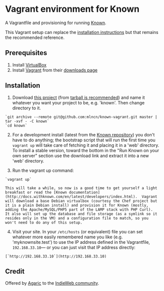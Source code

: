 Vagrant environment for Known
=============================

A Vagrantfile and provisioning for running [Known](http://withknown.com/).

This Vagrant setup can replace the [installation instructions](http://docs.withknown.com/en/latest/install/instructions.html) but that remains the recommended reference.

Prerequisites
-------------

  1. Install [VirtualBox](https://www.virtualbox.org/)
  2. Install [Vagrant](http://www.vagrantup.com/) from their [downloads page](http://www.vagrantup.com/downloads.html)

Installation
------------

  1. Download [this project](https://github.com/mlncn/known-vagrant) (from [tarball is recommended](https://github.com/mlncn/known-vagrant/archive/master.zip)) and name it whatever you want your project to be, e.g. 'known'.  Then change directory to it.
  
    `git archive --remote git@github.com:mlncn/known-vagrant.git master | tar -xvf - -C known`  
    `cd known`

  2. For a development install (latest from the [Known repository](https://github.com/idno/idno)) you don't have to do anything; the bootstrap script that will run the first time you `vagrant up` will take care of fetching it and placing it in a 'web' directory.  To install a stable version, toward the bottom in the "Run Known on your own server" section use the download link and extract it into a new 'web' directory.
  
  3. Run the vagrant up command:

    `vagrant up`

    This will take a while, so now is a good time to get yourself a light breakfast or read the [Known documentation](http://docs.withknown.com/en/latest/developers/index.html).  Vagrant will download a base Debian virtualbox (courtesy the Chef project but it is a plain Debian install) and provision it for Known (mostly, adding the Apache/MySQL/PHP5 part of the LAMP stack with PHP Curl).  It also will set up the database and file storage (as a symlink so it resides only in the VM) and a configuration file to match, so you won't need to do any of this setup.

  4.  Visit your site.  In your `/etc/hosts` (or equivalent) file you can set whatever more easily remembered name you like (e.g. 'myknownsite.test') to use the IP address defined in the Vagrantfile, `192.168.33.10`— or you can just visit that IP address directly:

    [`http://192.168.33.10`](http://192.168.33.10)

Credit
------

Offered by [Agaric](http://agaric.coop) to the [IndieWeb community](http://indiewebcamp.com/).
